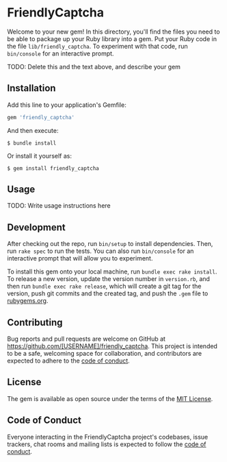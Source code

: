 # FriendlyCaptcha

Welcome to your new gem! In this directory, you'll find the files you need to be able to package up your Ruby library into a gem. Put your Ruby code in the file `lib/friendly_captcha`. To experiment with that code, run `bin/console` for an interactive prompt.

TODO: Delete this and the text above, and describe your gem

## Installation

Add this line to your application's Gemfile:

```ruby
gem 'friendly_captcha'
```

And then execute:

    $ bundle install

Or install it yourself as:

    $ gem install friendly_captcha

## Usage

TODO: Write usage instructions here

## Development

After checking out the repo, run `bin/setup` to install dependencies. Then, run `rake spec` to run the tests. You can also run `bin/console` for an interactive prompt that will allow you to experiment.

To install this gem onto your local machine, run `bundle exec rake install`. To release a new version, update the version number in `version.rb`, and then run `bundle exec rake release`, which will create a git tag for the version, push git commits and the created tag, and push the `.gem` file to [rubygems.org](https://rubygems.org).

## Contributing

Bug reports and pull requests are welcome on GitHub at https://github.com/[USERNAME]/friendly_captcha. This project is intended to be a safe, welcoming space for collaboration, and contributors are expected to adhere to the [code of conduct](https://github.com/[USERNAME]/friendly_captcha/blob/master/CODE_OF_CONDUCT.md).

## License

The gem is available as open source under the terms of the [MIT License](https://opensource.org/licenses/MIT).

## Code of Conduct

Everyone interacting in the FriendlyCaptcha project's codebases, issue trackers, chat rooms and mailing lists is expected to follow the [code of conduct](https://github.com/[USERNAME]/friendly_captcha/blob/master/CODE_OF_CONDUCT.md).

